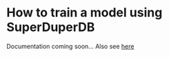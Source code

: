 # How to train a model using SuperDuperDB

Documentation coming soon... Also see [here](/docs/docs/usage/models)

